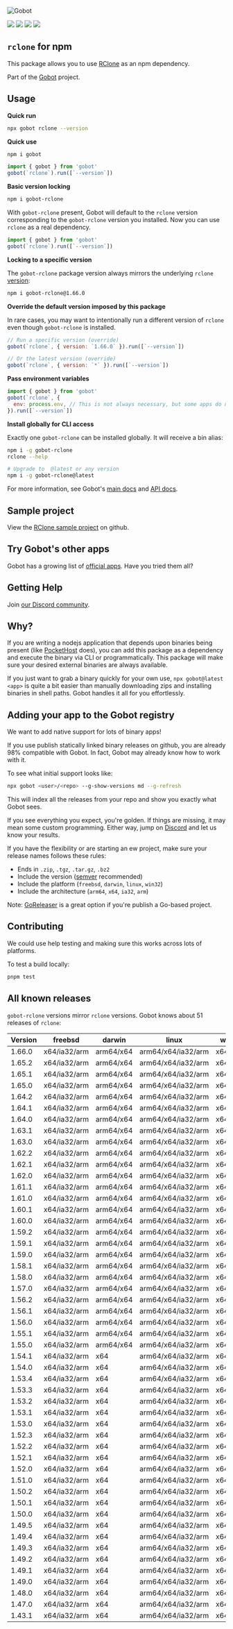 ![Gobot](https://raw.githubusercontent.com/benallfree/gobot/v1.0.0-alpha.25/assets/gobot-banner-300x.png)

![](https://img.shields.io/npm/v/gobot-rclone) ![](https://img.shields.io/npm/dt/gobot-rclone) ![](https://img.shields.io/github/commit-activity/t/benallfree/gobot) ![](https://img.shields.io/github/stars/benallfree/gobot)

## `rclone` for npm

This package allows you to use [RClone](https://rclone.org/) as an npm dependency.

Part of the [Gobot](https://www.npmjs.com/package/gobot) project.

## Usage

**Quick run**

```bash
npx gobot rclone --version
```

**Quick use**

```bash
npm i gobot
```

```js
import { gobot } from 'gobot'
gobot(`rclone`).run([`--version`])
```

**Basic version locking**

```bash
npm i gobot-rclone
```

With `gobot-rclone` present, Gobot will default to the `rclone` version corresponding to the `gobot-rclone` version you installed. Now you can use `rclone` as a real dependency.

```js
import { gobot } from 'gobot'
gobot(`rclone`).run([`--version`])
```

**Locking to a specific version**

The `gobot-rclone` package version always mirrors the underlying `rclone` [version](#known-versions):

```bash
npm i gobot-rclone@1.66.0
```

**Override the default version imposed by this package**

In rare cases, you may want to intentionally run a different version of `rclone` even though `gobot-rclone` is installed.

```js
// Run a specific version (override)
gobot(`rclone`, { version: `1.66.0` }).run([`--version`])

// Or the latest version (override)
gobot(`rclone`, { version: `*` }).run([`--version`])
```

**Pass environment variables**

```js
import { gobot } from 'gobot'
gobot(`rclone`, {
  env: process.env, // This is not always necessary, but some apps do need it
}).run([`--version`])
```

**Install globally for CLI access**

Exactly one `gobot-rclone` can be installed globally. It will receive a bin alias:

```bash
npm i -g gobot-rclone
rclone --help

# Upgrade to  @latest or any version
npm i -g gobot-rclone@latest
```

For more information, see Gobot's [main docs](https://www.npmjs.com/package/gobot) and [API docs](https://github.com/benallfree/gobot/blob/v1.0.0-alpha.25/docs/readme.md).



## Sample project

View the [RClone sample project](https://github.com/benallfree/gobot/tree/v1.0.0-alpha.25/src/apps/rclone/sample-project) on github.

## Try Gobot's other apps

Gobot has a growing list of [official apps](https://www.npmjs.com/package/gobot#official-gobot-apps). Have you tried them all?

## Getting Help

Join [our Discord community](https://discord.gg/977kMmFnXc).

## Why?

If you are writing a nodejs application that depends upon binaries being present (like [PocketHost](https://github.com/pockethost/pockethost) does), you can add this package as a dependency and execute the binary via CLI or programmatically. This package will make sure your desired external binaries are always available.

If you just want to grab a binary quickly for your own use, `npx gobot@latest <app>` is quite a bit easier than manually downloading zips and installing binaries in shell paths. Gobot handles it all for you effortlessly.

## Adding your app to the Gobot registry

We want to add native support for lots of binary apps!

If you use publish statically linked binary releases on github, you are already 98% compatible with Gobot. In fact, Gobot may already know how to work with it.

To see what initial support looks like:

```bash
npx gobot <user>/<repo> --g-show-versions md --g-refresh
```

This will index all the releases from your repo and show you exactly what Gobot sees.

If you see everything you expect, you're golden. If things are missing, it may mean some custom programming. Either way, jump on [Discord](https://discord.gg/977kMmFnXc) and let us know your results.

If you have the flexibility or are starting an ew project, make sure your release names follows these rules:

- Ends in `.zip`, `.tgz`, `.tar.gz`, `.bz2`
- Include the version ([semver](https://semver.org) recommended)
- Include the platform (`freebsd`, `darwin`, `linux`, `win32`)
- Include the architecture (`arm64`, `x64`, `ia32`, `arm`)

Note: [GoReleaser](https://goreleaser.com/) is a great option if you're publish a Go-based project.

## Contributing

We could use help testing and making sure this works across lots of platforms.

To test a build locally:

```bash
pnpm test
```


## All known releases

`gobot-rclone` versions mirror `rclone` versions. Gobot knows about 51 releases of `rclone`:

| Version | freebsd      | darwin    | linux              | win32    |
| ------- | ------------ | --------- | ------------------ | -------- |
| 1.66.0  | x64/ia32/arm | arm64/x64 | arm64/x64/ia32/arm | x64/ia32 |
| 1.65.2  | x64/ia32/arm | arm64/x64 | arm64/x64/ia32/arm | x64/ia32 |
| 1.65.1  | x64/ia32/arm | arm64/x64 | arm64/x64/ia32/arm | x64/ia32 |
| 1.65.0  | x64/ia32/arm | arm64/x64 | arm64/x64/ia32/arm | x64/ia32 |
| 1.64.2  | x64/ia32/arm | arm64/x64 | arm64/x64/ia32/arm | x64/ia32 |
| 1.64.1  | x64/ia32/arm | arm64/x64 | arm64/x64/ia32/arm | x64/ia32 |
| 1.64.0  | x64/ia32/arm | arm64/x64 | arm64/x64/ia32/arm | x64/ia32 |
| 1.63.1  | x64/ia32/arm | arm64/x64 | arm64/x64/ia32/arm | x64/ia32 |
| 1.63.0  | x64/ia32/arm | arm64/x64 | arm64/x64/ia32/arm | x64/ia32 |
| 1.62.2  | x64/ia32/arm | arm64/x64 | arm64/x64/ia32/arm | x64/ia32 |
| 1.62.1  | x64/ia32/arm | arm64/x64 | arm64/x64/ia32/arm | x64/ia32 |
| 1.62.0  | x64/ia32/arm | arm64/x64 | arm64/x64/ia32/arm | x64/ia32 |
| 1.61.1  | x64/ia32/arm | arm64/x64 | arm64/x64/ia32/arm | x64/ia32 |
| 1.61.0  | x64/ia32/arm | arm64/x64 | arm64/x64/ia32/arm | x64/ia32 |
| 1.60.1  | x64/ia32/arm | arm64/x64 | arm64/x64/ia32/arm | x64/ia32 |
| 1.60.0  | x64/ia32/arm | arm64/x64 | arm64/x64/ia32/arm | x64/ia32 |
| 1.59.2  | x64/ia32/arm | arm64/x64 | arm64/x64/ia32/arm | x64/ia32 |
| 1.59.1  | x64/ia32/arm | arm64/x64 | arm64/x64/ia32/arm | x64/ia32 |
| 1.59.0  | x64/ia32/arm | arm64/x64 | arm64/x64/ia32/arm | x64/ia32 |
| 1.58.1  | x64/ia32/arm | arm64/x64 | arm64/x64/ia32/arm | x64/ia32 |
| 1.58.0  | x64/ia32/arm | arm64/x64 | arm64/x64/ia32/arm | x64/ia32 |
| 1.57.0  | x64/ia32/arm | arm64/x64 | arm64/x64/ia32/arm | x64/ia32 |
| 1.56.2  | x64/ia32/arm | arm64/x64 | arm64/x64/ia32/arm | x64/ia32 |
| 1.56.1  | x64/ia32/arm | arm64/x64 | arm64/x64/ia32/arm | x64/ia32 |
| 1.56.0  | x64/ia32/arm | arm64/x64 | arm64/x64/ia32/arm | x64/ia32 |
| 1.55.1  | x64/ia32/arm | arm64/x64 | arm64/x64/ia32/arm | x64/ia32 |
| 1.55.0  | x64/ia32/arm | arm64/x64 | arm64/x64/ia32/arm | x64/ia32 |
| 1.54.1  | x64/ia32/arm | x64       | arm64/x64/ia32/arm | x64/ia32 |
| 1.54.0  | x64/ia32/arm | x64       | arm64/x64/ia32/arm | x64/ia32 |
| 1.53.4  | x64/ia32/arm | x64       | arm64/x64/ia32/arm | x64/ia32 |
| 1.53.3  | x64/ia32/arm | x64       | arm64/x64/ia32/arm | x64/ia32 |
| 1.53.2  | x64/ia32/arm | x64       | arm64/x64/ia32/arm | x64/ia32 |
| 1.53.1  | x64/ia32/arm | x64       | arm64/x64/ia32/arm | x64/ia32 |
| 1.53.0  | x64/ia32/arm | x64       | arm64/x64/ia32/arm | x64/ia32 |
| 1.52.3  | x64/ia32/arm | x64       | arm64/x64/ia32/arm | x64/ia32 |
| 1.52.2  | x64/ia32/arm | x64       | arm64/x64/ia32/arm | x64/ia32 |
| 1.52.1  | x64/ia32/arm | x64       | arm64/x64/ia32/arm | x64/ia32 |
| 1.52.0  | x64/ia32/arm | x64       | arm64/x64/ia32/arm | x64/ia32 |
| 1.51.0  | x64/ia32/arm | x64       | arm64/x64/ia32/arm | x64/ia32 |
| 1.50.2  | x64/ia32/arm | x64       | arm64/x64/ia32/arm | x64/ia32 |
| 1.50.1  | x64/ia32/arm | x64       | arm64/x64/ia32/arm | x64/ia32 |
| 1.50.0  | x64/ia32/arm | x64       | arm64/x64/ia32/arm | x64/ia32 |
| 1.49.5  | x64/ia32/arm | x64       | arm64/x64/ia32/arm | x64/ia32 |
| 1.49.4  | x64/ia32/arm | x64       | arm64/x64/ia32/arm | x64/ia32 |
| 1.49.3  | x64/ia32/arm | x64       | arm64/x64/ia32/arm | x64/ia32 |
| 1.49.2  | x64/ia32/arm | x64       | arm64/x64/ia32/arm | x64/ia32 |
| 1.49.1  | x64/ia32/arm | x64       | arm64/x64/ia32/arm | x64/ia32 |
| 1.49.0  | x64/ia32/arm | x64       | arm64/x64/ia32/arm | x64/ia32 |
| 1.48.0  | x64/ia32/arm | x64       | arm64/x64/ia32/arm | x64/ia32 |
| 1.47.0  | x64/ia32/arm | x64       | arm64/x64/ia32/arm | x64/ia32 |
| 1.43.1  | x64/ia32/arm | x64       | arm64/x64/ia32/arm | x64/ia32 |

